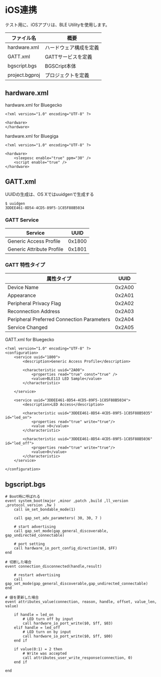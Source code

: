 # iOS連携

テスト用に、iOSアプリは、BLE Utilityを使用します。

| ファイル名 | 概要　 |
| -- | -- |
| hardware.xml | ハードウェア構成を定義 |
| GATT.xml | GATTサービスを定義 |
| bgscript.bgs | BGSCript本体 |
| project.bgproj | プロジェクトを定義 |


## hardware.xml

hardware.xml for Bluegecko
```
<?xml version="1.0" encoding="UTF-8" ?>

<hardware>
</hardware>
```

hardware.xml for Bluegiga
```
<?xml version="1.0" encoding="UTF-8" ?>

<hardware>
    <sleeposc enable="true" ppm="30" />
    <script enable="true" />
</hardware>
```

## GATT.xml

UUIDの生成は、OS Xではuuidgenで生成する

```
$ uuidgen
3DDEE461-8D54-4CD5-89F5-1C85F88B5034
```

### GATT Service
| Service | UUID |
| -- | -- |
| Generic Access Profile | 0x1800 | 
| Generic Attribute Profile | 0x1801 |

### GATT 特性タイプ
| 属性タイプ | UUID |
| -- | -- |
| Device Name | 0x2A00 | 
| Appearance | 0x2A01 |
| Peripheral Privacy Flag | 0x2A02 |
| Reconnection Address | 0x2A03 |
| Peripheral Preferred Connection Parameters | 0x2A04 |
| Service Changed | 0x2A05 |


GATT.xml for Bluegecko
```
<?xml version="1.0" encoding="UTF-8" ?>
<configuration>
    <service uuid="1800">
        <description>Generic Access Profile</description>

        <characteristic uuid="2A00">
            <properties read="true" const="true" />
            <value>BLE113 LED Sample</value>
        </characteristic>
        
    </service>
    
    <service uuid="3DDEE461-8D54-4CD5-89F5-1C85F88B5034">
        <description>LED Access</description>

        <characteristic uuid="3DDEE461-8D54-4CD5-89F5-1C85F88B5035" id="led_on">
            <properties read="true" write="true"/>
            <value >0</value>
        </characteristic>

        <characteristic uuid="3DDEE461-8D54-4CD5-89F5-1C85F88B5036" id="led_off">
            <properties read="true" write="true"/>
            <value>0</value>
        </characteristic>
    </service>
    
</configuration>
```

## bgscript.bgs

```
# Boot時に呼ばれる
event system_boot(major ,minor ,patch ,build ,ll_version ,protocol_version ,hw )
    call sm_set_bondable_mode(1)

    call gap_set_adv_parameters( 30, 30, 7 )

    # start advertising
    call gap_set_mode(gap_general_discoverable, gap_undirected_connectable)

    # port setting
    call hardware_io_port_config_direction($0, $FF)
end

# 切断した場合
event connection_disconnected(handle,result)
    
    # restart advertising
    call gap_set_mode(gap_general_discoverable,gap_undirected_connectable)
end

# 値を更新した場合
event attributes_value(connection, reason, handle, offset, value_len, value)

    if handle = led_on
        # LED turn off by input
        call hardware_io_port_write($0, $ff, $03)
    elif handle = led_off
        # LED turn on by input
        call hardware_io_port_write($0, $ff, $00)
    end if

    if value(0:1) = 2 then
        # Write was accepted
        call attributes_user_write_response(connection, 0)
    end if

end
```

